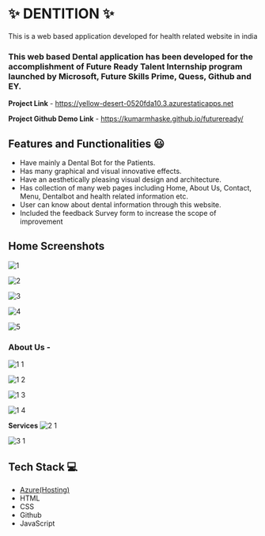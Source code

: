 # ✨ DENTITION  ✨

This is a web based application developed for health related website in india

### This web based Dental application has been developed for the accomplishment of Future Ready Talent Internship program launched by Microsoft, Future Skills Prime, Quess, Github and EY.


**Project Link** - https://yellow-desert-0520fda10.3.azurestaticapps.net

**Project Github Demo Link** - https://kumarmhaske.github.io/futureready/

## Features and Functionalities 😃

- Have mainly a Dental Bot for the Patients.
- Has many graphical and visual innovative effects.
- Have an aesthetically pleasing visual design and architecture.
- Has collection of many web pages including Home, About Us, Contact, Menu, Dentalbot and health related information etc.
- User can know about dental information through this website.
- Included the feedback Survey form to increase the scope of improvement 

## Home Screenshots
![1](https://github.com/KumarMhaske/futureready/assets/122971257/1c24bf15-96d4-4b2f-a537-32c35ff98d40)

![2](https://github.com/KumarMhaske/futureready/assets/122971257/59a33331-9e58-4001-9c6a-43d96df30263)

![3](https://github.com/KumarMhaske/futureready/assets/122971257/ef8fb20c-fc9f-4f79-9c03-8f843ae4aa31)

![4](https://github.com/KumarMhaske/futureready/assets/122971257/fdc5e096-15ca-4a88-b29c-593fe262a099)

![5](https://github.com/KumarMhaske/futureready/assets/122971257/e54740f9-eead-404e-a9c4-f50200f4b294)


### About Us -
![1 1](https://github.com/KumarMhaske/futureready/assets/122971257/c5ca44f6-f9c1-47a9-a665-c28764e2a451)

![1 2](https://github.com/KumarMhaske/futureready/assets/122971257/68c6bec2-a1df-437e-b097-88a737807dcf)

![1 3](https://github.com/KumarMhaske/futureready/assets/122971257/b56b57fb-b35b-4229-95c3-37df99c87248)

![1 4](https://github.com/KumarMhaske/futureready/assets/122971257/49c9915e-206e-4391-8636-bf2ef354777b)


**Services**
![2 1](https://github.com/KumarMhaske/futureready/assets/122971257/33778ac3-ea6d-4053-a089-b585328c867d)


![3 1](https://github.com/KumarMhaske/futureready/assets/122971257/939fa7cb-e917-4b1c-9aee-e39fc90ef573)


## Tech Stack 💻

- [Azure(Hosting)](https://azure.microsoft.com/en-in/features/azure-portal/)
- HTML
- CSS
- Github
- JavaScript
